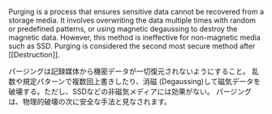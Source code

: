 
Purging is a process that ensures sensitive data cannot be recovered from a storage media.
It involves overwriting the data multiple times with random or predefined patterns, or using magnetic degaussing to destroy the magnetic data. 
However, this method is ineffective for non-magnetic media such as SSD. 
Purging is considered the second most secure method after [[Destruction]].


パージングは記録媒体から機密データが一切復元されないようにすること。
乱数や規定パターンで複数回上書きしたり、消磁 (Degaussing)して磁気データを破壊する。ただし、SSDなどの非磁気メディアには効果がない。
パージングは、物理的破壊の次に安全な手法と見なされます。

